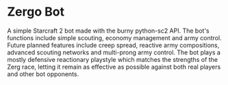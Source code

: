 # __Zergo Bot__
A simple Starcraft 2 bot made with the burny python-sc2 API. The bot's functions include simple scouting, economy management and army control. Future planned features include creep spread, reactive army compositions, advanced scouting networks and multi-prong army control.
The bot plays a mostly defensive reactionary playstyle which matches the strengths of the Zerg race, letting it remain as effective as possible against both real players and other bot opponents.